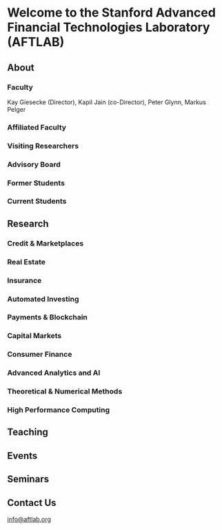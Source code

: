 

# Welcome to the Stanford Advanced Financial Technologies Laboratory (AFTLAB)

## About

### Faculty
Kay Giesecke (Director), 
Kapil Jain (co-Director),
Peter Glynn,
Markus Pelger
### Affiliated Faculty
### Visiting Researchers
### Advisory Board
### Former Students
### Current Students

## Research

### Credit & Marketplaces
### Real Estate
### Insurance
### Automated Investing
### Payments & Blockchain
### Capital Markets
### Consumer Finance
### Advanced Analytics and AI
### Theoretical & Numerical Methods
### High Performance Computing

## Teaching

## Events

## Seminars

## Contact Us

info@aftlab.org

<!-- ## Welcome to GitHub Pages

You can use the [editor on GitHub](https://github.com/aftlab/aftlab.github.io/edit/master/README.md) to maintain and preview the content for your website in Markdown files.

Whenever you commit to this repository, GitHub Pages will run [Jekyll](https://jekyllrb.com/) to rebuild the pages in your site, from the content in your Markdown files.

### Markdown

Markdown is a lightweight and easy-to-use syntax for styling your writing. It includes conventions for

```markdown
Syntax highlighted code block

# Header 1
## Header 2
### Header 3

- Bulleted
- List

1. Numbered
2. List

**Bold** and _Italic_ and `Code` text

[Link](url) and ![Image](src)
```

For more details see [GitHub Flavored Markdown](https://guides.github.com/features/mastering-markdown/).

### Jekyll Themes

Your Pages site will use the layout and styles from the Jekyll theme you have selected in your [repository settings](https://github.com/aftlab/aftlab.github.io/settings). The name of this theme is saved in the Jekyll `_config.yml` configuration file.

### Support or Contact

Having trouble with Pages? Check out our [documentation](https://help.github.com/categories/github-pages-basics/) or [contact support](https://github.com/contact) and we’ll help you sort it out.
-->
